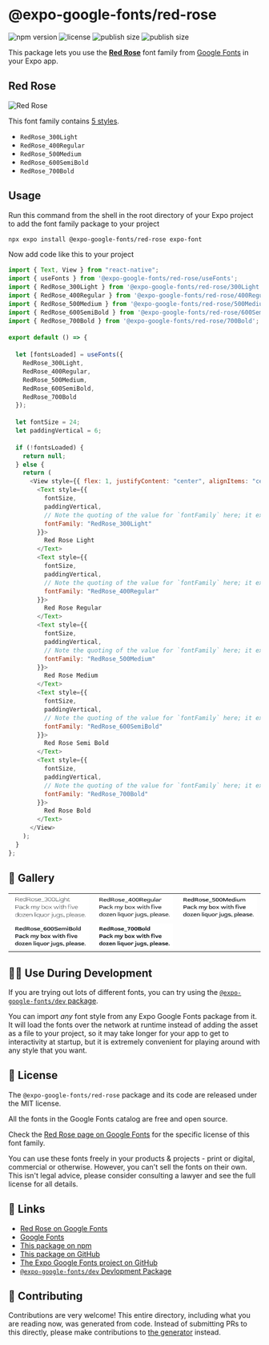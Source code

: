 # @expo-google-fonts/red-rose

![npm version](https://flat.badgen.net/npm/v/@expo-google-fonts/red-rose)
![license](https://flat.badgen.net/github/license/expo/google-fonts)
![publish size](https://flat.badgen.net/packagephobia/install/@expo-google-fonts/red-rose)
![publish size](https://flat.badgen.net/packagephobia/publish/@expo-google-fonts/red-rose)

This package lets you use the [**Red Rose**](https://fonts.google.com/specimen/Red+Rose) font family from [Google Fonts](https://fonts.google.com/) in your Expo app.

## Red Rose

![Red Rose](./font-family.png)

This font family contains [5 styles](#-gallery).

- `RedRose_300Light`
- `RedRose_400Regular`
- `RedRose_500Medium`
- `RedRose_600SemiBold`
- `RedRose_700Bold`

## Usage

Run this command from the shell in the root directory of your Expo project to add the font family package to your project

```sh
npx expo install @expo-google-fonts/red-rose expo-font
```

Now add code like this to your project

```js
import { Text, View } from "react-native";
import { useFonts } from '@expo-google-fonts/red-rose/useFonts';
import { RedRose_300Light } from '@expo-google-fonts/red-rose/300Light';
import { RedRose_400Regular } from '@expo-google-fonts/red-rose/400Regular';
import { RedRose_500Medium } from '@expo-google-fonts/red-rose/500Medium';
import { RedRose_600SemiBold } from '@expo-google-fonts/red-rose/600SemiBold';
import { RedRose_700Bold } from '@expo-google-fonts/red-rose/700Bold';

export default () => {

  let [fontsLoaded] = useFonts({
    RedRose_300Light, 
    RedRose_400Regular, 
    RedRose_500Medium, 
    RedRose_600SemiBold, 
    RedRose_700Bold
  });

  let fontSize = 24;
  let paddingVertical = 6;

  if (!fontsLoaded) {
    return null;
  } else {
    return (
      <View style={{ flex: 1, justifyContent: "center", alignItems: "center" }}>
        <Text style={{
          fontSize,
          paddingVertical,
          // Note the quoting of the value for `fontFamily` here; it expects a string!
          fontFamily: "RedRose_300Light"
        }}>
          Red Rose Light
        </Text>
        <Text style={{
          fontSize,
          paddingVertical,
          // Note the quoting of the value for `fontFamily` here; it expects a string!
          fontFamily: "RedRose_400Regular"
        }}>
          Red Rose Regular
        </Text>
        <Text style={{
          fontSize,
          paddingVertical,
          // Note the quoting of the value for `fontFamily` here; it expects a string!
          fontFamily: "RedRose_500Medium"
        }}>
          Red Rose Medium
        </Text>
        <Text style={{
          fontSize,
          paddingVertical,
          // Note the quoting of the value for `fontFamily` here; it expects a string!
          fontFamily: "RedRose_600SemiBold"
        }}>
          Red Rose Semi Bold
        </Text>
        <Text style={{
          fontSize,
          paddingVertical,
          // Note the quoting of the value for `fontFamily` here; it expects a string!
          fontFamily: "RedRose_700Bold"
        }}>
          Red Rose Bold
        </Text>
      </View>
    );
  }
};
```

## 🔡 Gallery


||||
|-|-|-|
|![RedRose_300Light](./300Light/RedRose_300Light.ttf.png)|![RedRose_400Regular](./400Regular/RedRose_400Regular.ttf.png)|![RedRose_500Medium](./500Medium/RedRose_500Medium.ttf.png)||
|![RedRose_600SemiBold](./600SemiBold/RedRose_600SemiBold.ttf.png)|![RedRose_700Bold](./700Bold/RedRose_700Bold.ttf.png)|||


## 👩‍💻 Use During Development

If you are trying out lots of different fonts, you can try using the [`@expo-google-fonts/dev` package](https://github.com/expo/google-fonts/tree/master/font-packages/dev#readme).

You can import _any_ font style from any Expo Google Fonts package from it. It will load the fonts over the network at runtime instead of adding the asset as a file to your project, so it may take longer for your app to get to interactivity at startup, but it is extremely convenient for playing around with any style that you want.


## 📖 License

The `@expo-google-fonts/red-rose` package and its code are released under the MIT license.

All the fonts in the Google Fonts catalog are free and open source.

Check the [Red Rose page on Google Fonts](https://fonts.google.com/specimen/Red+Rose) for the specific license of this font family.

You can use these fonts freely in your products & projects - print or digital, commercial or otherwise. However, you can't sell the fonts on their own. This isn't legal advice, please consider consulting a lawyer and see the full license for all details.

## 🔗 Links

- [Red Rose on Google Fonts](https://fonts.google.com/specimen/Red+Rose)
- [Google Fonts](https://fonts.google.com/)
- [This package on npm](https://www.npmjs.com/package/@expo-google-fonts/red-rose)
- [This package on GitHub](https://github.com/expo/google-fonts/tree/master/font-packages/red-rose)
- [The Expo Google Fonts project on GitHub](https://github.com/expo/google-fonts)
- [`@expo-google-fonts/dev` Devlopment Package](https://github.com/expo/google-fonts/tree/master/font-packages/dev)

## 🤝 Contributing

Contributions are very welcome! This entire directory, including what you are reading now, was generated from code. Instead of submitting PRs to this directly, please make contributions to [the generator](https://github.com/expo/google-fonts/tree/master/packages/generator) instead.
